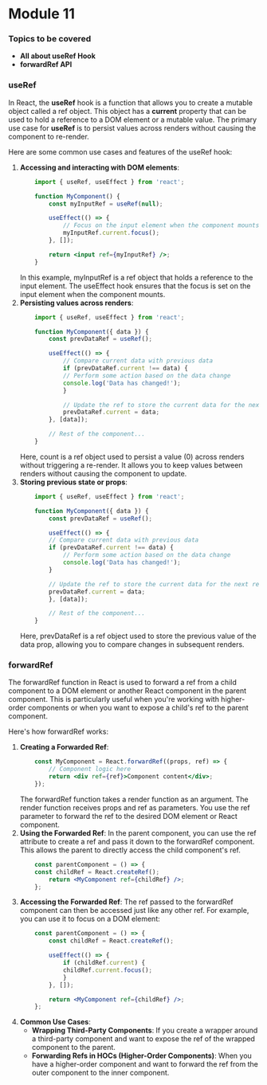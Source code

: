 # Module 11

### Topics to be covered
- **All about useRef Hook** 
- **forwardRef API**

### useRef
In React, the **useRef** hook is a function that allows you to create a mutable object called a ref object. This object has a **current** property that can be used to hold a reference to a DOM element or a mutable value. The primary use case for **useRef** is to persist values across renders without causing the component to re-render.

Here are some common use cases and features of the useRef hook:
1. **Accessing and interacting with DOM elements**:
    ``` jsx
        import { useRef, useEffect } from 'react';

        function MyComponent() {
            const myInputRef = useRef(null);

            useEffect(() => {
                // Focus on the input element when the component mounts
                myInputRef.current.focus();
            }, []);

            return <input ref={myInputRef} />;
        }
    ```
    In this example, myInputRef is a ref object that holds a reference to the input element. The useEffect hook ensures that the focus is set on the input element when the component mounts.
2. **Persisting values across renders**:
    ``` jsx
        import { useRef, useEffect } from 'react';

        function MyComponent({ data }) {
            const prevDataRef = useRef();

            useEffect(() => {
                // Compare current data with previous data
                if (prevDataRef.current !== data) {
                // Perform some action based on the data change
                console.log('Data has changed!');
                }

                // Update the ref to store the current data for the next render
                prevDataRef.current = data;
            }, [data]);

            // Rest of the component...
        }
    ```
    Here, count is a ref object used to persist a value (0) across renders without triggering a re-render. It allows you to keep values between renders without causing the component to update.
3. **Storing previous state or props**:
    ``` jsx
        import { useRef, useEffect } from 'react';

        function MyComponent({ data }) {
            const prevDataRef = useRef();

            useEffect(() => {
            // Compare current data with previous data
            if (prevDataRef.current !== data) {
                // Perform some action based on the data change
                console.log('Data has changed!');
            }

            // Update the ref to store the current data for the next render
            prevDataRef.current = data;
            }, [data]);

            // Rest of the component...
        }
    ```
    Here, prevDataRef is a ref object used to store the previous value of the data prop, allowing you to compare changes in subsequent renders.

### forwardRef
The forwardRef function in React is used to forward a ref from a child component to a DOM element or another React component in the parent component. This is particularly useful when you're working with higher-order components or when you want to expose a child's ref to the parent component.

Here's how forwardRef works:
1. **Creating a Forwarded Ref**:
    ``` jsx
        const MyComponent = React.forwardRef((props, ref) => {
            // Component logic here
            return <div ref={ref}>Component content</div>;
        });
    ```
    The forwardRef function takes a render function as an argument. The render function receives props and ref as parameters. You use the ref parameter to forward the ref to the desired DOM element or React component.
2. **Using the Forwarded Ref**:
    In the parent component, you can use the ref attribute to create a ref and pass it down to the forwardRef component. This allows the parent to directly access the child component's ref.
    ``` jsx 
        const parentComponent = () => {
        const childRef = React.createRef();
            return <MyComponent ref={childRef} />;
        };
    ```
3. **Accessing the Forwarded Ref**:
    The ref passed to the forwardRef component can then be accessed just like any other ref. For example, you can use it to focus on a DOM element:
    ``` jsx
        const parentComponent = () => {
            const childRef = React.createRef();

            useEffect(() => {
                if (childRef.current) {
                childRef.current.focus();
                }
            }, []);

            return <MyComponent ref={childRef} />;
        };
    ```
4. **Common Use Cases**:
    - **Wrapping Third-Party Components**: If you create a wrapper around a third-party component and want to expose the ref of the wrapped component to the parent.
    - **Forwarding Refs in HOCs (Higher-Order Components)**: When you have a higher-order component and want to forward the ref from the outer component to the inner component.
    